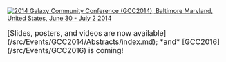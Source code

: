 <div class='center'><a href='/Events/GCC2014'><img src='/Images/Logos/GCC2014LogoWide600.png' alt='2014 Galaxy Community Conference (GCC2014), Baltimore Maryland, United States, June 30 - July 2 2014'  /></a>
<br /><br />
<span style="font-size: larger;"> [Slides, posters, and videos are now available](/src/Events/GCC2014/Abstracts/index.md);  *and* [GCC2016](/src/Events/GCC2016) is coming! </span>
<br /><br />

